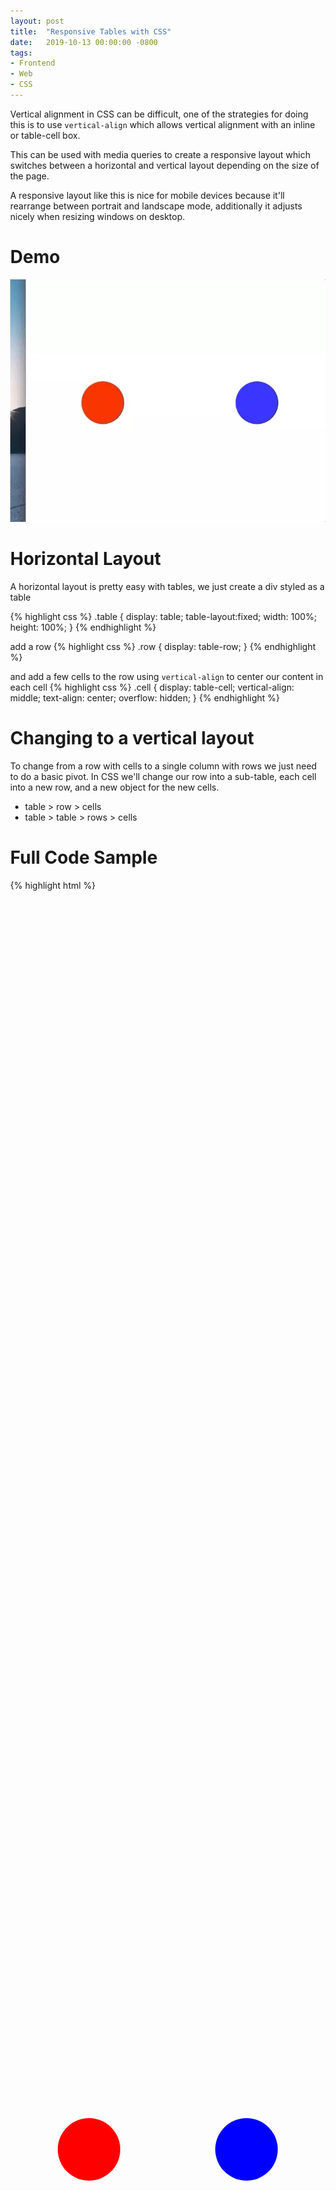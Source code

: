 ```yaml
---
layout: post
title:  "Responsive Tables with CSS"
date:   2019-10-13 00:00:00 -0800
tags:
- Frontend
- Web
- CSS
---
```


Vertical alignment in CSS can be difficult, one of the strategies for doing this is to use `vertical-align` which allows vertical alignment with an inline or table-cell box.

This can be used with media queries to create a responsive layout which switches between a horizontal and vertical layout depending on the size of the page.

A responsive layout like this is nice for mobile devices because it'll rearrange between portrait and landscape mode, additionally it adjusts nicely when resizing windows on desktop.

# Demo
![Example animation](./assets/responsive-table.webp)

# Horizontal Layout

A horizontal layout is pretty easy with tables, we just create a div styled as a table

{% highlight css %}
.table {
    display: table;
    table-layout:fixed;
    width: 100%;
    height: 100%;
}
{% endhighlight %}

add a row
{% highlight css %}
.row {
    display: table-row;
}
{% endhighlight %}

and add a few cells to the row using `vertical-align` to center our content in each cell
{% highlight css %}
.cell {
    display: table-cell;
    vertical-align: middle;
    text-align: center;
    overflow: hidden;
}
{% endhighlight %}

# Changing to a vertical layout

To change from a row with cells to a single column with rows we just need to do a basic pivot. In CSS we'll change our row into a sub-table, each cell into a new row, and a new object for the new cells.


* table > row   > cells
* table > table > rows  > cells

# Full Code Sample
{% highlight html %}
<html>
<head>
    <style type="text/css">
        html, body {
            height: 100%;
            margin: 0;
        }
        .container {
            display: table;
            table-layout:fixed;
            width: 100%;
            height: 100%;
        }
        .pivot {
            display: table-row;
        }
        .column-child {
            display: table-cell;
            vertical-align: middle;
            text-align: center;
            overflow: hidden;
        }
        @media (max-width: 500px) {
            .pivot {
                display: table;
                table-layout: fixed;
                width: 100%;
                height: 100%;
            }
            .column-child {
                display: table-row;
            }
            .row-child {
                display: table-cell;
                vertical-align: middle;
                text-align: center;
                overflow: hidden;
            }
        }
        .circle {
            height: 100px;
            width: 100px;
            margin: 0 auto;
            border-radius: 50%;
        }
    </style>
</head>
<body>
    <div class="container">
        <div class="pivot">
            <div class="column-child">
                <div class="row-child">
                    <div class="circle" style="background: red;"></div>
                </div>
            </div>
            <div class="column-child">
                <div class="row-child">
                    <div class="circle" style="background: blue;"></div>
                </div>
            </div>
        </div>
    </div>
</body>
</html>
{% endhighlight %}